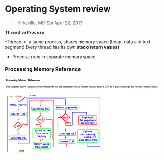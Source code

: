 # Operating System review
> Kirksville, MO Sat April 22, 2017

**Thread vs Process**

-Thread: of a same process, shares memory space (heap, data and text segment) Every thread has its own **stack(return values)**

- Process: runs in separate memory space.

### Processing Memory Reference

![](img/processingMemoryReference.png)